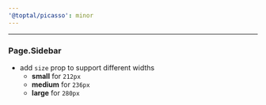 ```yaml
---
'@toptal/picasso': minor
---
```


---

### Page.Sidebar

- add `size` prop to support different widths
  - **small** for `212px`
  - **medium** for `236px`
  - **large** for `280px`
